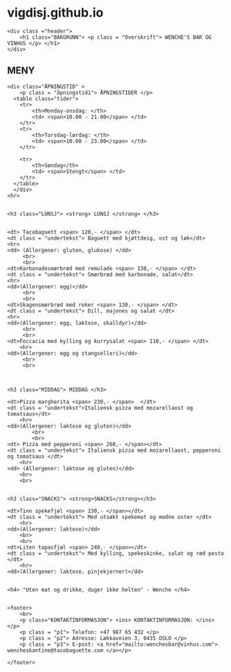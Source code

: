 # vigdisj.github.io

<html lang="en">
<head>
    <meta charset="UTF-8">
    <meta http-equiv="X-UA-Compatible" content="IE=edge">
    <link rel="stylesheet" href="AK_forsøk2.css" type="text/css">
    <meta name="viewport" content="width=device-width, initial-scale=1.0">
    <link rel="preconnect" href="https://fonts.googleapis.com">
<link rel="preconnect" href="https://fonts.gstatic.com" crossorigin>
<link href="https://fonts.googleapis.com/css2?family=Lato&display=swap" rel="stylesheet">
    <title>Document</title>
    <style>
        </style>
   
</head>




<body>
 
    <div class ="header"> 
        <h1 class="BAKGRUNN"> <p class = "Overskrift"> WENCHE'S BAR OG VINHUS </p> </h1> 
    </div>

<h2> MENY </h2>
    
    <div class="ÅPNINGSTID" > 
        <p class = "åpningstid1"> ÅPNINGSTIDER </p>
      <table class="tider">
        <tr>
            <th>Monday-onsdag: </th> 
            <td> <span>10.00 - 21.00</span> </td>
        </tr>
        <tr>
            <th>Torsdag-lørdag: </th> 
            <td> <span>10.00 - 23.00</span> </td>
        </tr>

        <tr>
            <th>Søndag</th> 
            <td> <span>Stengt</span> </td>
        </tr>
      </table> 
      </div>   
    <hr> 


    <h3 class="LUNSJ"> <strong> LUNSJ </strong> </h3>

    
    <dt> Tacobaguett <span> 120,- </span> </dt>
    <dt class = "undertekst"> Baguett med kjøttdeig, ost og løk</dt>
    <hr>
    <dd> (Allergener: gluten, glukose) </dd>
         <br>
         <br>
    <dt>Karbonadesmørbrød med remulade <span> 130,- </span> </dt> 
    <dt class = "undertekst"> Smørbrød med karbonade, salat</dt>
    <hr>
    <dd>(Allergener: egg)</dd>
         <br>
         <br>
    <dt>Skagensmørbrød med reker <span> 130,- </span> </dt>
    <dt class = "undertekst"> Dill, majones og salat </dt>
    <hr>
    <dd>(Allergener: egg, laktose, skalldyr)</dd>
         <br>
         <br>
    <dt>Foccacia med kylling og kurrysalat <span> 110,- </span> </dt>
        <hr>
    <dd>(Allergener: egg og stangselleri)</dd>
         <br>
         <br>
         


    <h3 class="MIDDAG"> MIDDAG </h3>
      
    <dt>Pizza margherita <span> 230,- </span>  </dt> 
    <dt class = "undertekst">Italiensk pizza med mozarellaost og tomatsaus</dt>
        <hr>
    <dd>(Allergener: laktose og gluten)</dd>
            <br>
            <br>
    <dt> Pizza med pepperoni <span> 260,- </span></dt>
    <dt class = "undertekst"> Italiensk pizza med mozarellaost, pepperoni og tomatsaus </dt>
        <hr>
    <dd> (Allergener: laktose og gluten)</dd>
        <br>
        <br>


    <h3 class="SNACKS"> <strong>SNACKS</strong></h3>

    <dt>Tinn spekefjøl <span> 230,- </span></dt>
    <dt class = "undertekst"> Med utsøkt spekemat og modne oster </dt>
        <hr>
    <dd>(Allergener: laktose)</dd>
        <br>  
        <br>
    <dt>Liten tapasfjøl <span> 240,- </span></dt>
    <dt class = "undertekst"> Med kylling, spekeskinke, salat og rød pesto </dt>
        <hr>
    <dd>(Allergener: laktose, pinjekjerner)</dd>


    <h4> "Uten mat og drikke, duger ikke helten" - Wenche </h4>


    <footer>
        <br>
        <p class="KONTAKTINFORMASJON"> <ins> KONTAKTINFORMASJON: </ins>  </p>
        <p class = "p1"> Telefon: +47 987 65 432 </p>
        <p class = "p2"> Adresse: Løkkaveien 3, 0435 OSLO </p>
        <p class = "p3"> E-post: <a href="mailto:wenchesbar@vinhus.com"> wencheskantine@tacobaguette.com </a></p>
    
    </footer>
     
    
</body>
</html>

